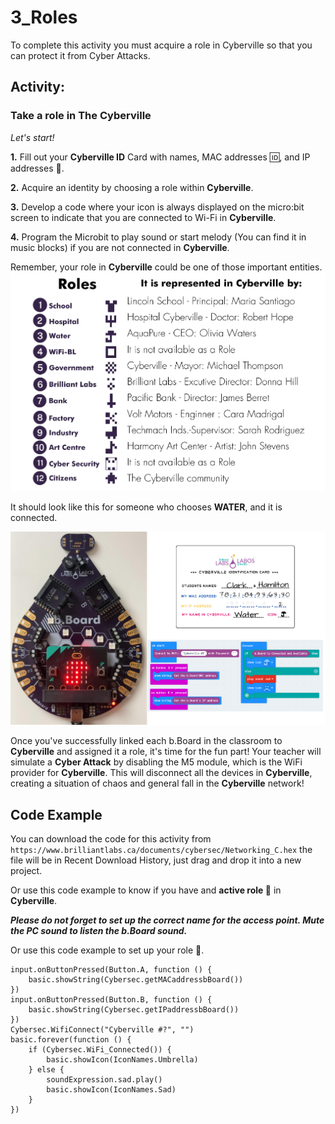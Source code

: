 # 3_Roles

To complete this activity you must acquire a role in Cyberville so that you can protect it from Cyber Attacks.

## Activity:
### Take a role in The Cyberville

*Let's start!*

__1.__ Fill out your __Cyberville ID__ Card with names, MAC addresses 🆔, and IP addresses 📮.

__2.__ Acquire an identity by choosing a role within __Cyberville__.

__3.__ Develop a code where your icon is always displayed on the micro:bit screen to indicate that you are connected to Wi-Fi in __Cyberville__.

__4.__ Program the Microbit to play sound or  start melody (You can find it in music blocks) if you are not connected in __Cyberville__.

Remember, your role in __Cyberville__ could be one of those important entities. 
![Rol](https://github.com/Brilliant-Labs/code.bl/blob/code_alpha/packaged/docs/static/mb/projects/bboard-tutorials-cyberville/Networking/3_Role/Rol.png?raw=true "Rol")

It should look like this for someone who chooses __WATER__, and it is connected.

![Step10](https://github.com/Brilliant-Labs/code.bl/blob/code_alpha/packaged/docs/static/mb/projects/bboard-tutorials-cyberville/Networking/3_Role/Step10.png?raw=true "Step10")

Once you've successfully linked each b.Board in the classroom to __Cyberville__ and assigned it a role, it's time for the fun part! Your teacher will simulate a __Cyber Attack__ by disabling the M5 module, which is the WiFi provider for __Cyberville__. This will disconnect all the devices in __Cyberville__, creating a situation of chaos and general fall in the __Cyberville__ network!

## Code Example

You can download the code for this activity from `https://www.brilliantlabs.ca/documents/cybersec/Networking_C.hex` the file will be in Recent Download History, just drag and drop it into a new project.  

Or use this code example to know if you have and __active role 👤__ in __Cyberville__.

__*Please do not forget to set up the correct name for the access point. Mute the PC sound to listen the b.Board sound.*__

Or use this code example to set up your role 👤.

```blocks
input.onButtonPressed(Button.A, function () {
    basic.showString(Cybersec.getMACaddressbBoard())
})
input.onButtonPressed(Button.B, function () {
    basic.showString(Cybersec.getIPaddressbBoard())
})
Cybersec.WifiConnect("Cyberville #?", "")
basic.forever(function () {
    if (Cybersec.WiFi_Connected()) {
        basic.showIcon(IconNames.Umbrella)
    } else {
        soundExpression.sad.play()
        basic.showIcon(IconNames.Sad)
    }
})
```
